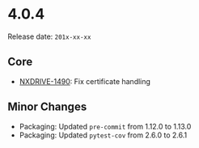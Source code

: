 # 4.0.4

Release date: `201x-xx-xx`

## Core

- [NXDRIVE-1490](https://jira.nuxeo.com/browse/NXDRIVE-1490): Fix certificate handling

## Minor Changes

- Packaging: Updated `pre-commit` from 1.12.0 to 1.13.0
- Packaging: Updated `pytest-cov` from 2.6.0 to 2.6.1
